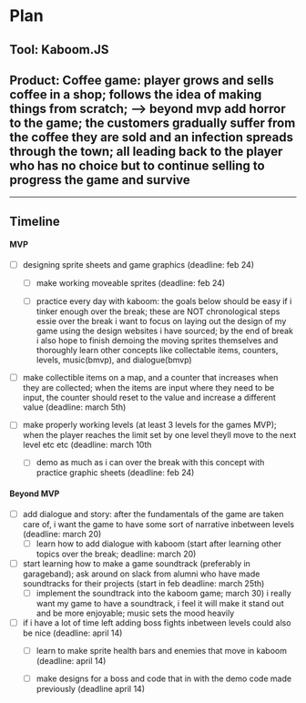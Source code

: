 # Plan

## Tool: Kaboom.JS
## Product: Coffee game: player grows and sells coffee in a shop; follows the idea of making things from scratch;  --> beyond mvp add horror to the game; the customers gradually suffer from the coffee they are sold and an infection spreads through the town; all leading back to the player who has no choice but to continue selling to progress the game and survive 

---

## Timeline

#### MVP

- [ ] designing sprite sheets and game graphics (deadline: feb 24)
  - [ ] make working moveable sprites (deadline: feb 24)
  - [ ] practice every day with kaboom: the goals below should be easy if i tinker enough over the break; these are NOT chronological steps essie 
      over the break i want to focus on laying out the design of my game using the design websites i have sourced; by the end of break i also hope to finish demoing the moving sprites themselves and thoroughly learn other concepts like collectable items, counters, levels, music(bmvp), and dialogue(bmvp)

     
- [ ] make collectible items on a map, and a counter that increases when they are collected; when the items are input where they need to be input, the counter should reset to the value and increase a different value (deadline: march 5th)
    
- [ ] make properly working levels (at least 3 levels for the games MVP); when the player reaches the limit set by one level theyll move to the next level etc etc (deadline: march 10th
  - [ ] demo as much as i can over the break with this concept with practice graphic sheets (deadline: feb 24) 

#### Beyond MVP

- [ ] add dialogue and story: after the fundamentals of the game are taken care of, i want the game to have some sort of narrative inbetween levels (deadline: march 20)
  - [ ] learn how to add dialogue with kaboom (start after learning other topics over the break; deadline: march 20)
     
- [ ] start learning how to make a game soundtrack (preferably in garageband); ask around on slack from alumni who have made soundtracks for their projects (start in feb deadline: march 25th) 
  - [ ] implement the soundtrack into the kaboom game; march 30)
        i really want my game to have a soundtrack, i feel it will make it stand out and be more enjoyable; music sets the mood heavily

- [ ] if i have a lot of time left adding boss fights inbetween levels could also be nice (deadline: april 14)
  - [ ]  learn to make sprite health bars and enemies that move in kaboom (deadline: april 14)
  - [ ]  make designs for a boss and code that in with the demo code made previously (deadline april 14) 


<!-- EXAMPLE

## Tool: APIs
## Product: Green Glass Door riddle app

## Timeline

### MVP

- [ ] Front-end
  - [x] Webpage to collect input from user (deadline: 4/15)
  - [ ] Webpage to display "yes, but a ___ can't" or "no, but a ___ can" (deadline: 5/1)
- [x] Back-end
  - [x] Use regex to test whether or not the word can go through the GGD (deadline: 3/1)
  - [x] Use the Twinword API to find related words (deadline: 3/15)
    - [ ] Iterate through the words until an opposite example can be found (deadline: 4/1)

#### Beyond MVP

- [ ] Use another API to make sure the opposite example is a noun
- [ ] Automate notification of API limit to make sure I don’t exceed free quota
- [ ] A multiple choice quizzer that will test the user’s knowledge of the solution

-->





<!-- DO NOT USE THIS YET

| Name | Glows | Grows |
| -------- | ------- | ------- |
|   |   |
|   |   |
|   |   |
|   |   |
|   |   |
|   |   |

-->
